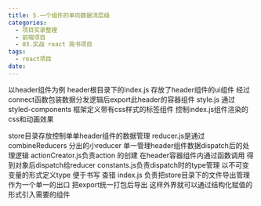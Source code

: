 ```yaml
---
title: 5.一个组件的单向数据流层级
categories:
  - 项目实录整理
  - 前端项目
  - 03.实战 react 简书项目
tags:
  - react项目
date:
---
```


以header组件为例
header根目录下的index.js 存放了header组件的ui组件 经过connect函数包装数据分发逻辑后export此header的容器组件
style.js 通过styled-components 框架定义带有css样式的标签组件 控制index.js组件渲染的css和动画效果

store目录存放控制单单header组件的数据管理
reducer.js是通过combineReducers 分出的小reducer 单一管理header组件数据dispatch后的处理逻辑
actionCreator.js负责action 的创建 在header容器组件内通过函数调用 得到对象后dispatch给reducer
constants.js负责dispatch时的type管理 以不可变变量的形式定义type 便于书写 查错
index.js 负责把store目录下的文件导出管理 作为一个单一的出口 把export统一打包后导出 这样外界就可以通过结构化赋值的形式引入需要的组件
